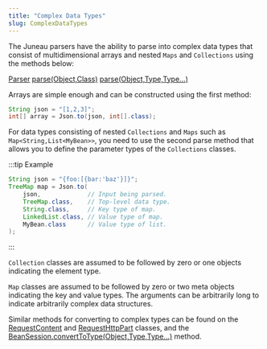 ```yaml
---
title: "Complex Data Types"
slug: ComplexDataTypes
---
```


The Juneau parsers have the ability to parse into complex data types that consist of multidimensional arrays and nested
`Maps` and `Collections` using the methods below:

<tree>
<node-0><java-class><a href="/site/apidocs/org/apache/juneau/parser/Parser.html" target="_blank">Parser</a></java-class></node-0>
<node-1><java-method><a href="/site/apidocs/org/apache/juneau/parser/Parser.html#<init>(org.apache.juneau.parser.Parser.Builder)" target="_blank">parse(Object,Class)</a></java-method></node-1>
<node-1><java-method><a href="/site/apidocs/org/apache/juneau/parser/Parser.html#<init>(org.apache.juneau.parser.Parser.Builder)" target="_blank">parse(Object,Type,Type...)</a></java-method></node-1>
</tree>

Arrays are simple enough and can be constructed using the first method:

```java
String json = "[1,2,3]";
int[] array = Json.to(json, int[].class);
```

For data types consisting of nested `Collections` and `Maps` such as `Map<String,List<MyBean>>`, you need to use the second parse method that
allows you to define the parameter types of the `Collections` classes.

:::tip Example
```java
String json = "{foo:[{bar:'baz'}]}";
TreeMap map = Json.to(
    json,             // Input being parsed.
    TreeMap.class,    // Top-level data type.
    String.class,     // Key type of map.
    LinkedList.class, // Value type of map.
    MyBean.class      // Value type of list.
);
```
:::

`Collection` classes are assumed to be followed by zero or one objects indicating the element type.

`Map` classes are assumed to be followed by zero or two meta objects indicating the key and value types.
The arguments can be arbitrarily long to indicate arbitrarily complex data structures.

Similar methods for converting to complex types can be found on the <a href="/site/apidocs/org/apache/juneau/rest/httppart/RequestContent.html" target="_blank">RequestContent</a> and <a href="/site/apidocs/org/apache/juneau/rest/httppart/RequestHttpPart.html" target="_blank">RequestHttpPart</a> classes, and the <a href="/site/apidocs/org/apache/juneau/BeanSession.html#convertToType(java.lang.Object,java.lang.Class)" target="_blank">BeanSession.convertToType(Object,Type,Type...)</a> method.
